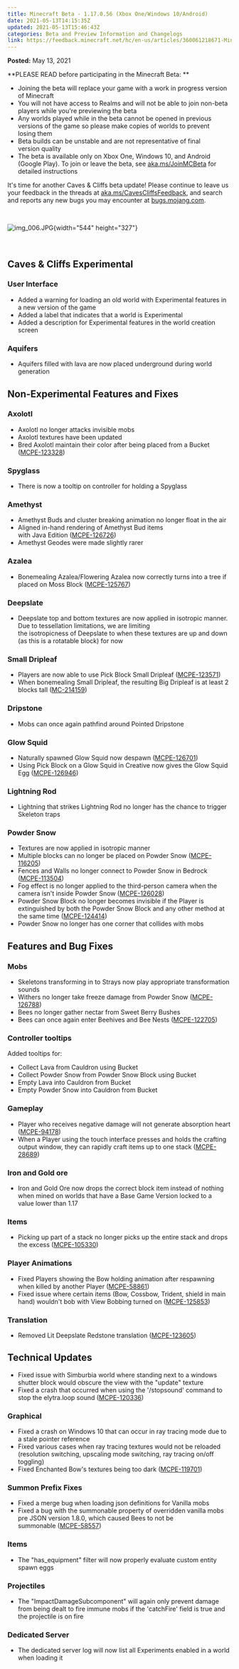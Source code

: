 ```yaml
---
title: Minecraft Beta - 1.17.0.56 (Xbox One/Windows 10/Android)
date: 2021-05-13T14:15:35Z
updated: 2021-05-13T15:46:43Z
categories: Beta and Preview Information and Changelogs
link: https://feedback.minecraft.net/hc/en-us/articles/360061218671-Minecraft-Beta-1-17-0-56-Xbox-One-Windows-10-Android-
---
```


**Posted:** May 13, 2021

**PLEASE READ before participating in the Minecraft Beta: **

-   Joining the beta will replace your game with a work in progress version of Minecraft 
-   You will not have access to Realms and will not be able to join non-beta players while you\'re previewing the beta
-   Any worlds played while in the beta cannot be opened in previous versions of the game so please make copies of worlds to prevent losing them 
-   Beta builds can be unstable and are not representative of final version quality 
-   The beta is available only on Xbox One, Windows 10, and Android (Google Play). To join or leave the beta, see [aka.ms/JoinMCBeta](https://aka.ms/JoinMCBeta) for detailed instructions

It\'s time for another Caves & Cliffs beta update! Please continue to leave us your feedback in the threads at [aka.ms/CavesCliffsFeedback](https://aka.ms/CavesCliffsFeedback), and search and reports any new bugs you may encounter at [bugs.mojang.com](https://bugs.mojang.com/).

 

![img_006.JPG](https://feedback.minecraft.net/hc/article_attachments/360095296072/img_006.JPG){width="544" height="327"}

 

## Caves & Cliffs Experimental

### User Interface 

-   Added a warning for loading an old world with Experimental features in a new version of the game  
-   Added a label that indicates that a world is Experimental  
-   Added a description for Experimental features in the world creation screen  

### Aquifers 

-   Aquifers filled with lava are now placed underground during world generation   

## Non-Experimental Features and Fixes 

### Axolotl 

-   Axolotl no longer attacks invisible mobs  
-   Axolotl textures have been updated 
-   Bred Axolotl maintain their color after being placed from a Bucket ([MCPE-123328](https://bugs.mojang.com/browse/MCPE-123328))  

### Spyglass 

-   There is now a tooltip on controller for holding a Spyglass  

### Amethyst 

-   Amethyst Buds and cluster breaking animation no longer float in the air  
-   Aligned in-hand rendering of Amethyst Bud items with Java Edition ([MCPE-126726](https://bugs.mojang.com/browse/MCPE-126726))  
-   Amethyst Geodes were made slightly rarer 

### Azalea 

-   Bonemealing Azalea/Flowering Azalea now correctly turns into a tree if placed on Moss Block ([MCPE-125767](https://bugs.mojang.com/browse/MCPE-125767))  

### Deepslate 

-   Deepslate top and bottom textures are now applied in isotropic manner. Due to tessellation limitations, we are limiting the isotropicness of Deepslate to when these textures are up and down (as this is a rotatable block) for now  

### Small Dripleaf 

-   Players are now able to use Pick Block Small Dripleaf ([MCPE-123571](https://bugs.mojang.com/browse/MCPE-123571))  
-   When bonemealing Small Dripleaf, the resulting Big Dripleaf is at least 2 blocks tall ([MC-214159](https://bugs.mojang.com/browse/MC-214159)) 

### Dripstone 

-   Mobs can once again pathfind around Pointed Dripstone  

### Glow Squid 

-   Naturally spawned Glow Squid now despawn ([MCPE-126701](https://bugs.mojang.com/browse/MCPE-126701))  
-   Using Pick Block on a Glow Squid in Creative now gives the Glow Squid Egg ([MCPE-126946](https://bugs.mojang.com/browse/MCPE-126946))  

### Lightning Rod 

-   Lightning that strikes Lightning Rod no longer has the chance to trigger Skeleton traps  

### Powder Snow 

-   Textures are now applied in isotropic manner  
-   Multiple blocks can no longer be placed on Powder Snow ([MCPE-116205](https://bugs.mojang.com/browse/MCPE-116205))  
-   Fences and Walls no longer connect to Powder Snow in Bedrock ([MCPE-113504](https://bugs.mojang.com/browse/MCPE-113504))  
-   Fog effect is no longer applied to the third-person camera when the camera isn\'t inside Powder Snow ([MCPE-126028](https://bugs.mojang.com/browse/MCPE-126028))  
-   Powder Snow Block no longer becomes invisible if the Player is extinguished by both the Powder Snow Block and any other method at the same time ([MCPE-124414](https://bugs.mojang.com/browse/MCPE-124414))  
-   Powder Snow no longer has one corner that collides with mobs  

## Features and Bug Fixes 

### Mobs 

-   Skeletons transforming in to Strays now play appropriate transformation sounds  
-   Withers no longer take freeze damage from Powder Snow ([MCPE-126788](https://bugs.mojang.com/browse/MCPE-126788))  
-   Bees no longer gather nectar from Sweet Berry Bushes 
-   Bees can once again enter Beehives and Bee Nests ([MCPE-122705](https://bugs.mojang.com/browse/MCPE-122705))  

### Controller tooltips 

Added tooltips for: 

-   Collect Lava from Cauldron using Bucket  
-   Collect Powder Snow from Powder Snow Block using Bucket  
-   Empty Lava into Cauldron from Bucket  
-   Empty Powder Snow into Cauldron from Bucket  

### Gameplay 

-   Player who receives negative damage will not generate absorption heart ([MCPE-94178](https://bugs.mojang.com/browse/MCPE-94178))  
-   When a Player using the touch interface presses and holds the crafting output window, they can rapidly craft items up to one stack ([MCPE-28689](https://bugs.mojang.com/browse/MCPE-28689))  

### Iron and Gold ore 

-   Iron and Gold Ore now drops the correct block item instead of nothing when mined on worlds that have a Base Game Version locked to a value lower than 1.17  

### Items 

-   Picking up part of a stack no longer picks up the entire stack and drops the excess ([MCPE-105330](https://bugs.mojang.com/browse/MCPE-105330))  

### Player Animations 

-   Fixed Players showing the Bow holding animation after respawning when killed by another Player ([MCPE-58861](https://bugs.mojang.com/browse/MCPE-58861))  
-   Fixed issue where certain items (Bow, Cossbow, Trident, shield in main hand) wouldn\'t bob with View Bobbing turned on ([MCPE-125853](https://bugs.mojang.com/browse/MCPE-125853))  

### Translation 

-   Removed Lit Deepslate Redstone translation ([MCPE-123605](https://bugs.mojang.com/browse/MCPE-123605))   

## Technical Updates 

-   Fixed issue with Simburbia world where standing next to a windows shutter block would obscure the view with the \"update\" texture   
-   Fixed a crash that occurred when using the \'/stopsound\' command to stop the elytra.loop sound ([MCPE-120336](https://bugs.mojang.com/browse/MCPE-120336)) 

### Graphical 

-   Fixed a crash on Windows 10 that can occur in ray tracing mode due to a stale pointer reference  
-   Fixed various cases when ray tracing textures would not be reloaded (resolution switching, upscaling mode switching, ray tracing on/off toggling)  
-   Fixed Enchanted Bow\'s textures being too dark ([MCPE-119701](https://bugs.mojang.com/browse/MCPE-119701)) 

### Summon Prefix Fixes 

-   Fixed a merge bug when loading json definitions for Vanilla mobs 
-   Fixed a bug with the summonable property of overridden vanilla mobs pre JSON version 1.8.0, which caused Bees to not be summonable ([MCPE-58557](https://bugs.mojang.com/browse/MCPE-58557))    

### Items 

-   The \"has_equipment\" filter will now properly evaluate custom entity spawn eggs   

### Projectiles 

-   The \"ImpactDamageSubcomponent\" will again only prevent damage from being dealt to fire immune mobs if the \'catchFire\' field is true and the projectile is on fire    

### Dedicated Server 

-   The dedicated server log will now list all Experiments enabled in a world when loading it
